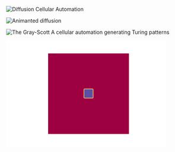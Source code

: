 ![Diffusion Cellular Automation](diffusion_automation(1).ipynb)

![Animanted diffusion](diffusion_movie.gif)

![The Gray-Scott](gray-scott.ipynb) A cellular automation generating Turing patterns

![The Gray_scott reaction-diffusion automation](gs_movie.gif)
